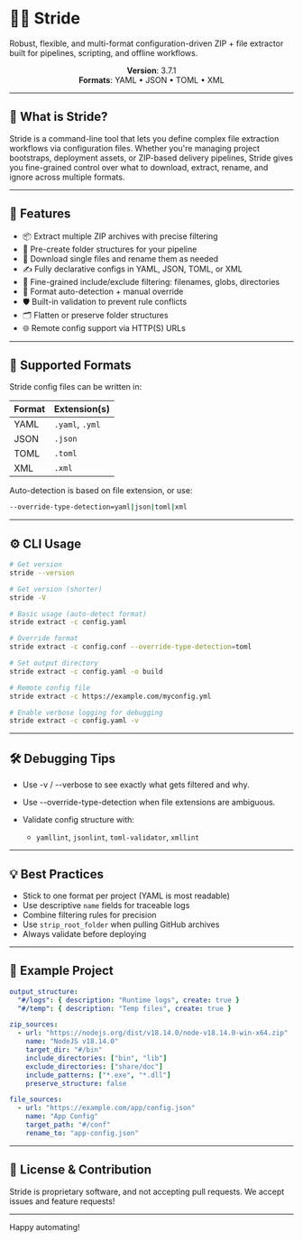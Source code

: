 # 🏃‍♂️ Stride

Robust, flexible, and multi-format configuration-driven ZIP + file extractor built for pipelines, scripting, and offline workflows.

<p align="center">
  <strong>Version</strong>: 3.7.1  
  <br>
  <strong>Formats</strong>: YAML • JSON • TOML • XML  
</p>

---

## 🚀 What is Stride?

Stride is a command-line tool that lets you define complex file extraction workflows via configuration files. Whether you're managing project bootstraps, deployment assets, or ZIP-based delivery pipelines, Stride gives you fine-grained control over what to download, extract, rename, and ignore across multiple formats.

---

## 🔧 Features

* 📦 Extract multiple ZIP archives with precise filtering
* 📁 Pre-create folder structures for your pipeline
* 🔗 Download single files and rename them as needed
* ✍️ Fully declarative configs in YAML, JSON, TOML, or XML
* 🔎 Fine-grained include/exclude filtering: filenames, globs, directories
* 🧠 Format auto-detection + manual override
* 🛡 Built-in validation to prevent rule conflicts
* 🗂 Flatten or preserve folder structures
* 🌐 Remote config support via HTTP(S) URLs

---

## 📑 Supported Formats

Stride config files can be written in:

| Format | Extension(s)    |
| ------ | --------------- |
| YAML   | `.yaml`, `.yml` |
| JSON   | `.json`         |
| TOML   | `.toml`         |
| XML    | `.xml`          |

Auto-detection is based on file extension, or use:

```bash
--override-type-detection=yaml|json|toml|xml
```

---

## ⚙️ CLI Usage

```bash
# Get version
stride --version

# Get version (shorter)
stride -V

# Basic usage (auto-detect format)
stride extract -c config.yaml

# Override format
stride extract -c config.conf --override-type-detection=toml

# Set output directory
stride extract -c config.yaml -o build

# Remote config file
stride extract -c https://example.com/myconfig.yml

# Enable verbose logging for debugging
stride extract -c config.yaml -v
```

---

## 🛠 Debugging Tips

* Use -v / --verbose to see exactly what gets filtered and why.
* Use --override-type-detection when file extensions are ambiguous.
* Validate config structure with:

  * `yamllint`, `jsonlint`, `toml-validator`, `xmllint`

---

## 💡 Best Practices

* Stick to one format per project (YAML is most readable)
* Use descriptive `name` fields for traceable logs
* Combine filtering rules for precision
* Use `strip_root_folder` when pulling GitHub archives
* Always validate before deploying

---

## 📘 Example Project

```yaml
output_structure:
  "#/logs": { description: "Runtime logs", create: true }
  "#/temp": { description: "Temp files", create: true }

zip_sources:
  - url: "https://nodejs.org/dist/v18.14.0/node-v18.14.0-win-x64.zip"
    name: "NodeJS v18.14.0"
    target_dir: "#/bin"
    include_directories: ["bin", "lib"]
    exclude_directories: ["share/doc"]
    include_patterns: ["*.exe", "*.dll"]
    preserve_structure: false

file_sources:
  - url: "https://example.com/app/config.json"
    name: "App Config"
    target_path: "#/conf"
    rename_to: "app-config.json"
```

---

## 🧭 License & Contribution

Stride is proprietary software, and not accepting pull requests. We accept issues and feature requests!

---

Happy automating!
